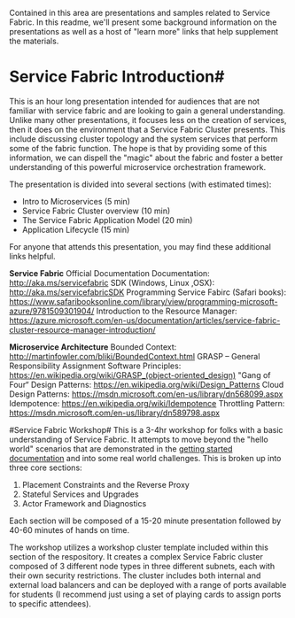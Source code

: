 Contained in this area are presentations and samples related to Service Fabric. In this readme, we'll present some background information on the presentations as well as a host of "learn more" links that help supplement the materials. 

# Service Fabric Introduction#
This is an hour long presentation intended for audiences that are not familiar with service fabric and are looking to gain a general understanding. Unlike many other presentations, it focuses less on the creation of services, then it does on the environment that a Service Fabric Cluster presents. This include discussing cluster topology and the system services that perform some of the fabric function. The hope is that by providing some of this information, we can dispell the "magic" about the fabric and foster a better understanding of this powerful microservice orchestration framework.

The presentation is divided into several sections (with estimated times):
- Intro to Microservices (5 min)
- Service Fabric Cluster overview (10 min)
- The Service Fabric Application Model (20 min)
- Application Lifecycle (15 min)

For anyone that attends this presentation, you may find these additional links helpful. 

**Service Fabric**
Official Documentation Documentation: http://aka.ms/servicefabric
SDK (Windows, Linux ,OSX): http://aka.ms/servicefabricSDK
Programming Service Fabirc (Safari books): https://www.safaribooksonline.com/library/view/programming-microsoft-azure/9781509301904/
Introduction to the Resource Manager: https://azure.microsoft.com/en-us/documentation/articles/service-fabric-cluster-resource-manager-introduction/


**Microservice Architecture**
Bounded Context: http://martinfowler.com/bliki/BoundedContext.html 
GRASP – General Responsibility Assignment Software Principles: https://en.wikipedia.org/wiki/GRASP_(object-oriented_design) 
"Gang of Four“ Design Patterns: https://en.wikipedia.org/wiki/Design_Patterns 
Cloud Design Patterns: https://msdn.microsoft.com/en-us/library/dn568099.aspx 
Idempotence: https://en.wikipedia.org/wiki/Idempotence 
Throttling Pattern: https://msdn.microsoft.com/en-us/library/dn589798.aspx

#Service Fabric Workshop#
This is a 3-4hr workshop for folks with a basic understanding of Service Fabric. It attempts to move beyond the "hello world" scenarios that are demonstrated in the [getting started documentation](https://azure.microsoft.com/en-us/documentation/articles/service-fabric-get-started/) and into some real world challenges. This is broken up into three core sections:

1. Placement Constraints and the Reverse Proxy
2. Stateful Services and Upgrades
3. Actor Framework and Diagnostics

Each section will be composed of a 15-20 minute presentation followed by 40-60 minutes of hands on time. 

The workshop utilizes a workshop cluster template included within this section of the respository. It creates a complex Service Fabric cluster composed of 3 different node types in three different subnets, each with their own security restrictions. The cluster includes both internal and external load balancers and can be deployed with a range of ports available for students (I recommend just using a set of playing cards to assign ports to specific attendees). 
